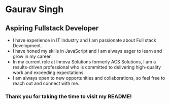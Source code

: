 # Gaurav Singh

## Aspiring Fullstack Developer

- I have experience in IT Industry and I am passionate about Full stack Development.
- I have honed my skills in JavaScript and I am always eager to learn and grow in my career.
- In my current role at Innova Solutions formerly ACS Solutions, I am a results-driven professional who is committed to delivering high-quality work and exceeding expectations.
- I am always open to new opportunities and collaborations, so feel free to reach out and connect with me.

### Thank you for taking the time to visit my README!

